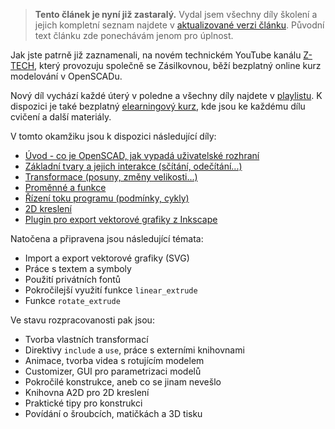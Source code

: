 <!-- dcterms:title = Přehled dílů online školení 3D modelování v OpenSCADu -->
<!-- dcterms:abstract = Jak jste patrně již zaznamenali, na novém technickém YouTube kanálu Z-TECH, který provozuju společně se Zásilkovnou, běží bezplatný online kurz modelování v OpenSCADu. Pro přehlednost přináším přehled všech dosud vydaných i připravovaných dílů. -->
<!-- dcterms:creator = Michal Altair Valášek -->
<!-- x4w:coverUrl = /cover-pictures/20200321-openscad.jpg -->
<!-- x4w:pictureUrl = /perex-pictures/20200321-openscad.png -->
<!-- x4w:pictureWidth = 150 -->
<!-- x4w:pictureHeight = 150 -->
<!-- x4w:category = Z-TECH -->
<!-- x4w:category = 3D tisk -->
<!-- dcterms:date = 2021-09-29 -->

> **Tento článek je nyní již zastaralý.** Vydal jsem všechny díly školení a jejich kompletní seznam najdete v [aktualizované verzi článku](/2022/02/openscad). Původní text článku zde ponechávám jenom pro úplnost.

Jak jste patrně již zaznamenali, na novém technickém YouTube kanálu [Z-TECH](https://www.ztech.cz/), který provozuju společně se Zásilkovnou, běží bezplatný online kurz modelování v OpenSCADu.

Nový díl vychází každé úterý v poledne a všechny díly najdete v [playlistu](https://www.youtube.com/playlist?list=PLFZurxJN0pMa_CTpYev0dB7HzkeOUe5SZ). K dispozici je také bezplatný [elearningový kurz](https://go.ztech.cz/OPENSCAD), kde jsou ke každému dílu cvičení a další materiály.

V tomto okamžiku jsou k dispozici následující díly:

* [Úvod - co je OpenSCAD, jak vypadá uživatelské rozhraní](https://www.youtube.com/watch?v=7562pU6gDyo)
* [Základní tvary a jejich interakce (sčítání, odečítání...)](https://www.youtube.com/watch?v=OicDgAjho18)
* [Transformace (posuny, změny velikosti...)](https://www.youtube.com/watch?v=MBdOIPMjrKA)
* [Proměnné a funkce](https://www.youtube.com/watch?v=YkvZX-96bew)
* [Řízení toku programu (podmínky, cykly)](https://www.youtube.com/watch?v=X5-FIuRAnus)
* [2D kreslení](https://www.youtube.com/watch?v=al5THsbJ2gc)
* [Plugin pro export vektorové grafiky z Inkscape](https://www.youtube.com/watch?v=8Xu084sZfmg)

Natočena a připravena jsou následující témata:

* Import a export vektorové grafiky (SVG)
* Práce s textem a symboly
* Použití privátních fontů
* Pokročilejší využití funkce `linear_extrude`
* Funkce `rotate_extrude`

Ve stavu rozpracovanosti pak jsou:

* Tvorba vlastních transformací
* Direktivy `include` a `use`, práce s externími knihovnami
* Animace, tvorba videa s rotujícím modelem
* Customizer, GUI pro parametrizaci modelů
* Pokročilé konstrukce, aneb co se jinam nevešlo
* Knihovna A2D pro 2D kreslení
* Praktické tipy pro konstrukci
* Povídání o šroubcích, matičkách a 3D tisku